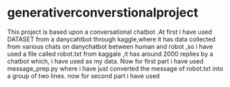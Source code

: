 # generativerconverstionalproject
This project is based upon a conversational chatbot .At first i have used DATASET from a danycahtbot through kaggle,where it has data collected from various chats on danychatbot between human and robot ,so i have used a file called robot.txt from kaggale ,it has around 2000 replies by a chatbot which, i have used as my data.
Now for first part i have used message_prep.py where i have just converted the message of robot.txt into a group of two lines.
now for second part i have used 
